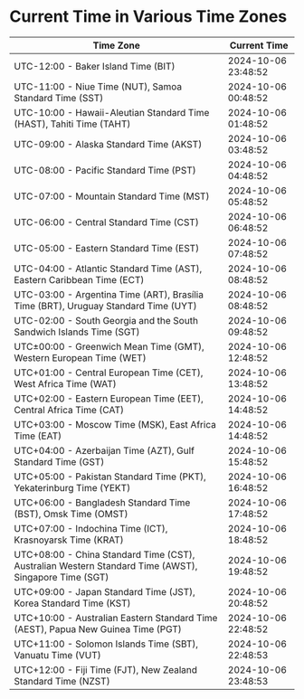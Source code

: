 # Current Time in Various Time Zones

| Time Zone | Current Time |
|-----------|--------------|
| UTC-12:00 - Baker Island Time (BIT) | 2024-10-06 23:48:52 |
| UTC-11:00 - Niue Time (NUT), Samoa Standard Time (SST) | 2024-10-06 00:48:52 |
| UTC-10:00 - Hawaii-Aleutian Standard Time (HAST), Tahiti Time (TAHT) | 2024-10-06 01:48:52 |
| UTC-09:00 - Alaska Standard Time (AKST) | 2024-10-06 03:48:52 |
| UTC-08:00 - Pacific Standard Time (PST) | 2024-10-06 04:48:52 |
| UTC-07:00 - Mountain Standard Time (MST) | 2024-10-06 05:48:52 |
| UTC-06:00 - Central Standard Time (CST) | 2024-10-06 06:48:52 |
| UTC-05:00 - Eastern Standard Time (EST) | 2024-10-06 07:48:52 |
| UTC-04:00 - Atlantic Standard Time (AST), Eastern Caribbean Time (ECT) | 2024-10-06 08:48:52 |
| UTC-03:00 - Argentina Time (ART), Brasília Time (BRT), Uruguay Standard Time (UYT) | 2024-10-06 08:48:52 |
| UTC-02:00 - South Georgia and the South Sandwich Islands Time (SGT) | 2024-10-06 09:48:52 |
| UTC±00:00 - Greenwich Mean Time (GMT), Western European Time (WET) | 2024-10-06 12:48:52 |
| UTC+01:00 - Central European Time (CET), West Africa Time (WAT) | 2024-10-06 13:48:52 |
| UTC+02:00 - Eastern European Time (EET), Central Africa Time (CAT) | 2024-10-06 14:48:52 |
| UTC+03:00 - Moscow Time (MSK), East Africa Time (EAT) | 2024-10-06 14:48:52 |
| UTC+04:00 - Azerbaijan Time (AZT), Gulf Standard Time (GST) | 2024-10-06 15:48:52 |
| UTC+05:00 - Pakistan Standard Time (PKT), Yekaterinburg Time (YEKT) | 2024-10-06 16:48:52 |
| UTC+06:00 - Bangladesh Standard Time (BST), Omsk Time (OMST) | 2024-10-06 17:48:52 |
| UTC+07:00 - Indochina Time (ICT), Krasnoyarsk Time (KRAT) | 2024-10-06 18:48:52 |
| UTC+08:00 - China Standard Time (CST), Australian Western Standard Time (AWST), Singapore Time (SGT) | 2024-10-06 19:48:52 |
| UTC+09:00 - Japan Standard Time (JST), Korea Standard Time (KST) | 2024-10-06 20:48:52 |
| UTC+10:00 - Australian Eastern Standard Time (AEST), Papua New Guinea Time (PGT) | 2024-10-06 22:48:52 |
| UTC+11:00 - Solomon Islands Time (SBT), Vanuatu Time (VUT) | 2024-10-06 22:48:53 |
| UTC+12:00 - Fiji Time (FJT), New Zealand Standard Time (NZST) | 2024-10-06 23:48:53 |
